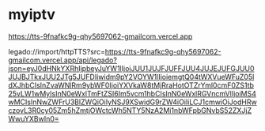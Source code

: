 # myiptv
https://tts-9fnafkc9g-qhy5697062-gmailcom.vercel.app

legado://import/httpTTS?src=https://tts-9fnafkc9g-qhy5697062-gmailcom.vercel.app/api/legado?json=eyJ0dHNkYXRhIjpbeyJuYW1lIjoiJUU1JUJFJUFFJUU4JUJEJUFGJUU0JUJBJTkxJUU2JTg5JUFDIiwidm9pY2VOYW1lIjoiemgtQ04tWXVueWFuZ05ldXJhbCIsInZvaWNlRm9ybWF0IjoiYXVkaW8tMjRraHotOTZrYml0cmF0ZS1tb25vLW1wMyIsInN0eWxlTmFtZSI6Im5vcm1hbCIsInN0eWxlRGVncmVlIjoiMS4wMCIsInNwZWFrU3BlZWQiOiIyNSJ9XSwidG9rZW4iOiIiLCJ1cmwiOiJodHRwczovL3R0cy05Zm5hZmtjOWctcWh5NTY5NzA2Mi1nbWFpbGNvbS52ZXJjZWwuYXBwIn0=
